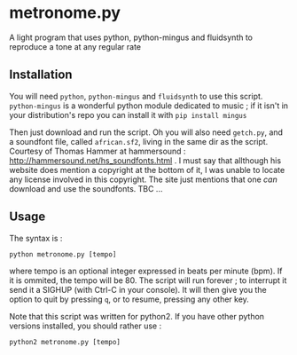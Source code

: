 # metronome.py

A light program that uses python, python-mingus and fluidsynth to reproduce a tone at any regular rate

## Installation

You will need `python`, `python-mingus` and `fluidsynth` to use this script. `python-mingus` is a wonderful python module dedicated to music ; if it isn't in your distribution's repo you can install it with
  `pip install mingus`

Then just download and run the script. Oh you will also need `getch.py`, and a soundfont file, called `african.sf2`, living in the same dir as the script. Courtesy of Thomas Hammer at hammersound : http://hammersound.net/hs_soundfonts.html . I must say that allthough his website does mention a copyright at the bottom of it, I was unable to locate any license involved in this copyright. The site just mentions that one _can_ download and use the soundfonts. TBC ...

## Usage

The syntax is :

  `python metronome.py [tempo]`

where tempo is an optional integer expressed in beats per minute (bpm). If it is ommited, the tempo will be 80. The script will run forever ; to interrupt it send it a SIGHUP (with Ctrl-C in your console). It will then give you the option to quit by pressing `q`, or to resume, pressing any other key.

Note that this script was written for python2. If you have other python versions installed, you should rather use :

  `python2 metronome.py [tempo]`
